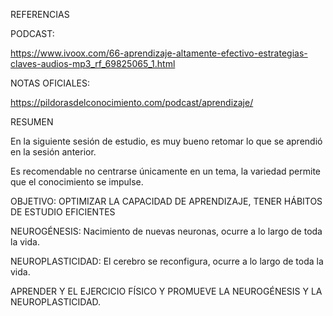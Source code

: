 REFERENCIAS 

 

PODCAST: 

https://www.ivoox.com/66-aprendizaje-altamente-efectivo-estrategias-claves-audios-mp3_rf_69825065_1.html 

 

NOTAS OFICIALES: 

https://pildorasdelconocimiento.com/podcast/aprendizaje/ 

 

 

RESUMEN  

 

En la siguiente sesión de estudio, es muy bueno retomar lo que se aprendió en la sesión anterior. 

 

Es recomendable no centrarse únicamente en un tema, la variedad permite que el conocimiento se impulse. 

 

OBJETIVO: OPTIMIZAR LA CAPACIDAD DE APRENDIZAJE, TENER HÁBITOS DE ESTUDIO EFICIENTES 

 

NEUROGÉNESIS: Nacimiento de nuevas neuronas, ocurre a lo largo de toda la vida. 

NEUROPLASTICIDAD: El cerebro se reconfigura, ocurre a lo largo de toda la vida. 

 

APRENDER Y EL EJERCICIO FÍSICO Y PROMUEVE LA NEUROGÉNESIS Y LA NEUROPLASTICIDAD. 